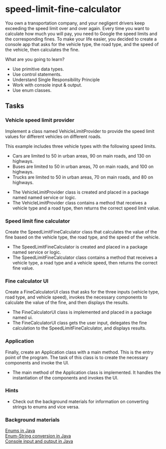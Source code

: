 # speed-limit-fine-calculator

You own a transportation company, and your negligent drivers keep exceeding the speed limit over and over again. Every time you want to calculate how much you will pay, you need to Google the speed limits and the corresponding fines. To make your life easier, you decided to create a console app that asks for the vehicle type, the road type, and the speed of the vehicle, then calculates the fine.

What are you going to learn?
* Use primitive data types.
* Use control statements.
* Understand Single Responsibility Principle
* Work with console input & output.
* Use enum classes.
## Tasks

### Vehicle speed limit provider
Implement a class named VehicleLimitProvider to provide the speed limit values for different vehicles on different roads.

This example includes three vehicle types with the following speed limits.

- Cars are limited to 50 in urban areas, 90 on main roads, and 130 on highways.
- Buses are limited to 50 in urban areas, 70 on main roads, and 100 on highways.
- Trucks are limited to 50 in urban areas, 70 on main roads, and 80 on highways.

* The VehicleLimitProvider class is created and placed in a package named named service or logic.
* The VehicleLimitProvider class contains a method that receives a vehicle type and a road type, then returns the correct speed limit value.

### Speed limit fine calculator
Create the SpeedLimitFineCalculator class that calculates the value of the fine based on the vehicle type, the road type, and the speed of the vehicle.

* The SpeedLimitFineCalculator is created and placed in a package named service or logic.
* The SpeedLimitFineCalculator class contains a method that receives a vehicle type, a road type and a vehicle speed, then returns the correct fine value.

### Fine calculator UI
Create a FineCalculatorUI class that asks for the three inputs (vehicle type, road type, and vehicle speed), invokes the necessary components to calculate the value of the fine, and then displays the results.

* The FineCalculatorUI class is implemented and placed in a package named ui.
* The FineCalculatorUI class gets the user input, delegates the fine calculation to the SpeedLimitFineCalculator, and displays results.
### Application
Finally, create an Application class with a main method. This is the entry point of the program. The task of this class is to create the necessary components and invoke the UI.

* The main method of the Application class is implemented. It handles the instantiation of the components and invokes the UI.

### Hints
* Check out the background materials for information on converting strings to enums and vice versa.
### Background materials
[Enums in Java](https://www.baeldung.com/a-guide-to-java-enums)  
[Enum-String conversion in Java](https://www.baeldung.com/java-string-to-enum)  
[Console input and output in Java](https://www.baeldung.com/java-console-input-output)  
